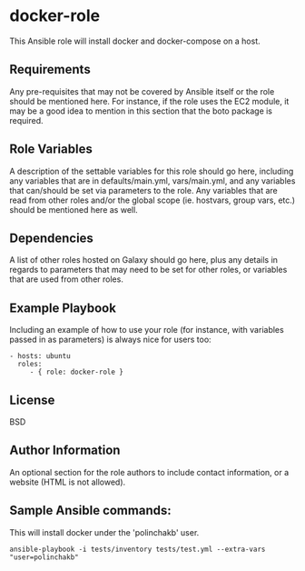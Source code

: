 docker-role
=========

This Ansible role will install docker and docker-compose on a host.

Requirements
------------

Any pre-requisites that may not be covered by Ansible itself or the role should be mentioned here. For instance, if the role uses the EC2 module, it may be a good idea to mention in this section that the boto package is required.

Role Variables
--------------

A description of the settable variables for this role should go here, including any variables that are in defaults/main.yml, vars/main.yml, and any variables that can/should be set via parameters to the role. Any variables that are read from other roles and/or the global scope (ie. hostvars, group vars, etc.) should be mentioned here as well.

Dependencies
------------

A list of other roles hosted on Galaxy should go here, plus any details in regards to parameters that may need to be set for other roles, or variables that are used from other roles.

Example Playbook
----------------

Including an example of how to use your role (for instance, with variables passed in as parameters) is always nice for users too:

    - hosts: ubuntu
      roles:
         - { role: docker-role }

License
-------

BSD

Author Information
------------------

An optional section for the role authors to include contact information, or a website (HTML is not allowed).



Sample Ansible commands:
-----------------------

This will install docker under the 'polinchakb' user.

```
ansible-playbook -i tests/inventory tests/test.yml --extra-vars "user=polinchakb"
```